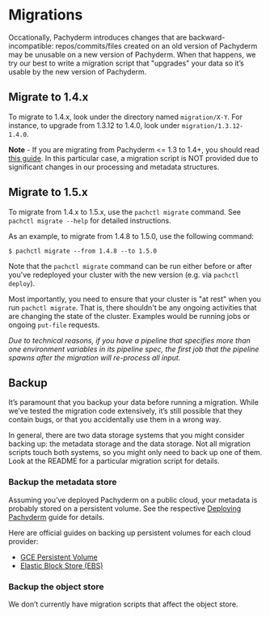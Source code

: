 # Migrations

Occationally, Pachyderm introduces changes that are backward-incompatible: repos/commits/files created on an old version of Pachyderm may be unusable on a new version of Pachyderm. When that happens, we try our best to write a migration script that "upgrades" your data so it’s usable by the new version of Pachyderm.

## Migrate to 1.4.x

To migrate to 1.4.x, look under the directory named `migration/X-Y`. For instance, to upgrade from 1.3.12 to 1.4.0, look under `migration/1.3.12-1.4.0`.

**Note** - If you are migrating from Pachyderm <= 1.3 to 1.4+, you should read [this guide](https://github.com/pachyderm/pachyderm/tree/master/migration/1.3.x-1.4.x). In this particular case, a migration script is NOT provided due to significant changes in our processing and metadata structures. 

## Migrate to 1.5.x

To migrate from 1.4.x to 1.5.x, use the `pachctl migrate` command.  See `pachctl migrate --help` for detailed instructions.

As an example, to migrate from 1.4.8 to 1.5.0, use the following command:

```
$ pachctl migrate --from 1.4.8 --to 1.5.0
```

Note that the `pachctl migrate` command can be run either before or after you've redeployed your cluster with the new version (e.g. via `pachctl deploy`).

Most importantly, you need to ensure that your cluster is "at rest" when you run `pachctl migrate`.  That is, there shouldn't be any ongoing activities that are changing the state of the cluster.  Examples would be running jobs or ongoing `put-file` requests.

*Due to technical reasons, if you have a pipeline that specifies more than one environment variables in its pipeline spec, the first job that the pipeline spawns after the migration will re-process all input.* 

## Backup

It’s paramount that you backup your data before running a migration.  While we’ve tested the migration code extensively, it’s still possible that they contain bugs, or that you accidentally use them in a wrong way.

In general, there are two data storage systems that you might consider backing up: the metadata storage and the data storage. Not all migration scripts touch both systems, so you might only need to back up one of them. Look at the README for a particular migration script for details.

### Backup the metadata store

Assuming you’ve deployed Pachyderm on a public cloud, your metadata is probably stored on a persistent volume. See the respective [Deploying Pachyderm](http://pachyderm.readthedocs.io/en/stable/deployment/deploy_intro.html) guide for details.

Here are official guides on backing up persistent volumes for each cloud provider:

- [GCE Persistent Volume](https://cloud.google.com/compute/docs/disks/create-snapshots)
- [Elastic Block Store (EBS)](http://docs.aws.amazon.com/AWSEC2/latest/UserGuide/ebs-creating-snapshot.html)

### Backup the object store 

We don’t currently have migration scripts that affect the object store.

